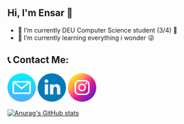 ## Hi, I'm Ensar 👋

* 🔭 I’m currently DEU Computer Science student (3/4) 📝
* 🌱 I’m currently learning everything i wonder :stuck_out_tongue_winking_eye:

## :telephone_receiver: Contact Me:


<a href="mailto:hasimensarkavak@gmail.com"><img src="icons/email.png"></a>  <a href="https://www.linkedin.com/in/hasimensarkavak/"><img src="icons/linkedin.png"></a> <a href="https://www.instagram.com/ensar__kavak/"><img width="64" height="64" src="icons/instagram (1).png"></a>  


[![Anurag's GitHub stats](https://github-readme-stats.vercel.app/api?username=hasimensarkavak)](https://github.com/hasimensarkavak/github-readme-stats)
<!--
**hasimensarkavak/hasimensarkavak** is a ✨ _special_ ✨ repository because its `README.md` (this file) appears on your GitHub profile.

Here are some ideas to get you started:

- 🔭 I’m currently working on ...
- 🌱 I’m currently learning ...
- 👯 I’m looking to collaborate on ...
- 🤔 I’m looking for help with ...
- 💬 Ask me about ...
- 📫 How to reach me: ...
- 😄 Pronouns: ...
- ⚡ Fun fact: ...
-->
